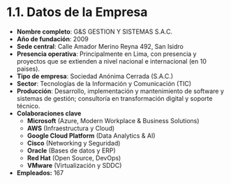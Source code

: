 # 1.1. Datos de la Empresa

- **Nombre completo**: G&S GESTION Y SISTEMAS S.A.C.
- **Año de fundación**: 2009
- **Sede central**: Calle Amador Merino Reyna 492, San Isidro
- **Presencia operativa**: Principalmente en Lima, con presencia y proyectos que se extienden a nivel nacional e internacional (en 10 paises).
- **Tipo de empresa**: Sociedad Anónima Cerrada (S.A.C.)
- **Sector**: Tecnologías de la Información y Comunicación (TIC)
- **Producción**: Desarrollo, implementación y mantenimiento de software y sistemas de gestión; consultoría en transformación digital y soporte técnico.
- **Colaboraciones clave**  
   - **Microsoft** (Azure, Modern Workplace & Business Solutions)  
   - **AWS** (Infraestructura y Cloud)  
   - **Google Cloud Platform** (Data Analytics & AI)  
   - **Cisco** (Networking y Seguridad)  
   - **Oracle** (Bases de datos y ERP)  
   - **Red Hat** (Open Source, DevOps)  
   - **VMware** (Virtualización y SDDC) 
- **Empleados:** 167

